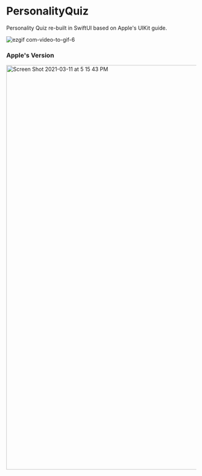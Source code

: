 # PersonalityQuiz
Personality Quiz re-built in SwiftUI based on Apple's UIKit guide.

![ezgif com-video-to-gif-6](https://user-images.githubusercontent.com/49708426/110867813-08870c80-828d-11eb-9078-9c7b1c3270fc.gif)

### Apple's Version

<img width="1070" alt="Screen Shot 2021-03-11 at 5 15 43 PM" src="https://user-images.githubusercontent.com/49708426/110868067-7af7ec80-828d-11eb-8b05-1f8e746a3371.png">
